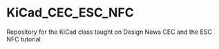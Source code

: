 # KiCad_CEC_ESC_NFC
Repository for the KiCad class taught on Design News CEC and the ESC NFC tutorial
